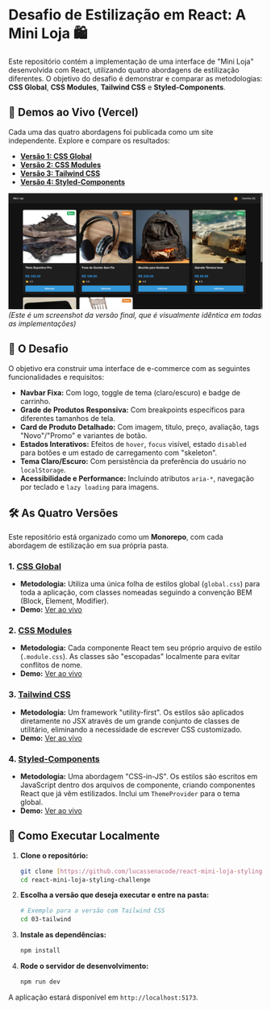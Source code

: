 # Desafio de Estilização em React: A Mini Loja 🛍️

Este repositório contém a implementação de uma interface de "Mini Loja" desenvolvida com React, utilizando quatro abordagens de estilização diferentes. O objetivo do desafio é demonstrar e comparar as metodologias: **CSS Global**, **CSS Modules**, **Tailwind CSS** e **Styled-Components**.

## 🚀 Demos ao Vivo (Vercel)

Cada uma das quatro abordagens foi publicada como um site independente. Explore e compare os resultados:

* **[Versão 1: CSS Global](https://react-mini-loja-styling-challenge-css-global-c.vercel.app/)**
* **[Versão 2: CSS Modules](https://react-mini-loja-styling-challenge-css-modules-c.vercel.app/)**
* **[Versão 3: Tailwind CSS](https://react-mini-loja-styling-challenge-tailwind.vercel.app/)**
* **[Versão 4: Styled-Components](https://react-mini-loja-styling-challenge-styled-component.vercel.app/)**

![Screenshot do projeto Mini Loja](./img/Mini-Loja.png)
*(Este é um screenshot da versão final, que é visualmente idêntica em todas as implementações)*

## 🎯 O Desafio

O objetivo era construir uma interface de e-commerce com as seguintes funcionalidades e requisitos:

* **Navbar Fixa:** Com logo, toggle de tema (claro/escuro) e badge de carrinho.
* **Grade de Produtos Responsiva:** Com breakpoints específicos para diferentes tamanhos de tela.
* **Card de Produto Detalhado:** Com imagem, título, preço, avaliação, tags "Novo"/"Promo" e variantes de botão.
* **Estados Interativos:** Efeitos de `hover`, `focus` visível, estado `disabled` para botões e um estado de carregamento com "skeleton".
* **Tema Claro/Escuro:** Com persistência da preferência do usuário no `localStorage`.
* **Acessibilidade e Performance:** Incluindo atributos `aria-*`, navegação por teclado e `lazy loading` para imagens.

## 🛠️ As Quatro Versões

Este repositório está organizado como um **Monorepo**, com cada abordagem de estilização em sua própria pasta.

### 1. [CSS Global](./01-css-global/)
* **Metodologia:** Utiliza uma única folha de estilos global (`global.css`) para toda a aplicação, com classes nomeadas seguindo a convenção BEM (Block, Element, Modifier).
* **Demo:** [Ver ao vivo](https://react-mini-loja-styling-challenge-css-global-c.vercel.app/)

### 2. [CSS Modules](./02-css-modules/)
* **Metodologia:** Cada componente React tem seu próprio arquivo de estilo (`.module.css`). As classes são "escopadas" localmente para evitar conflitos de nome.
* **Demo:** [Ver ao vivo](https://react-mini-loja-styling-challenge-css-modules-c.vercel.app/)

### 3. [Tailwind CSS](./03-tailwind/)
* **Metodologia:** Um framework "utility-first". Os estilos são aplicados diretamente no JSX através de um grande conjunto de classes de utilitário, eliminando a necessidade de escrever CSS customizado.
* **Demo:** [Ver ao vivo](https://react-mini-loja-styling-challenge-tailwind.vercel.app/)

### 4. [Styled-Components](./04-styled-components/)
* **Metodologia:** Uma abordagem "CSS-in-JS". Os estilos são escritos em JavaScript dentro dos arquivos de componente, criando componentes React que já vêm estilizados. Inclui um `ThemeProvider` para o tema global.
* **Demo:** [Ver ao vivo](https://react-mini-loja-styling-challenge-styled-component.vercel.app/)

## 🚀 Como Executar Localmente

1.  **Clone o repositório:**
    ```bash
    git clone [https://github.com/lucassenacode/react-mini-loja-styling-challenge.git](https://github.com/lucassenacode/react-mini-loja-styling-challenge.git)
    cd react-mini-loja-styling-challenge
    ```

2.  **Escolha a versão que deseja executar e entre na pasta:**
    ```bash
    # Exemplo para a versão com Tailwind CSS
    cd 03-tailwind
    ```

3.  **Instale as dependências:**
    ```bash
    npm install
    ```

4.  **Rode o servidor de desenvolvimento:**
    ```bash
    npm run dev
    ```
A aplicação estará disponível em `http://localhost:5173`.